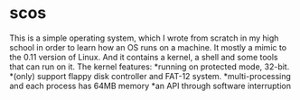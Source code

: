 # scos

This is a simple operating system, which I wrote from scratch in my high school in order to learn how an OS runs on a machine. It mostly a mimic to the 0.11 version of Linux. And it contains a kernel, a shell and some tools that can run on it.
The kernel features:
*running on protected mode, 32-bit.
*(only) support flappy disk controller and FAT-12 system.
*multi-processing and each process has 64MB memory
*an API through software interruption
